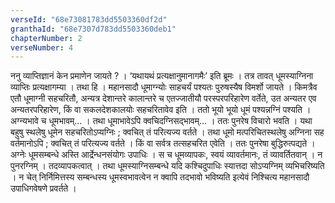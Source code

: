 ```yaml
---
verseId: "68e73081783dd5503360df2d"
granthaId: "68e7307d783dd5503360deb1"
chapterNumber: 2
verseNumber: 4
---
```


ननु व्याप्तिज्ञानं केन प्रमाणेन जायते ? । ‘यथायथं प्रत्यक्षानुमानागमैः’ इति ब्रूमः । तत्र तावत् धूमस्याग्निना व्याप्तिः प्रत्यक्षागम्या । तथा हि । महानसादौ धूमाग्न्योः साहचर्यं पश्यतः पुरुषस्यैष विमर्शो जायते । किमत्रैव एतौ धूमाग्नी सहचरितौ, अन्यत्र देशान्तरे कालान्तरे च एतज्जातीयौ परस्परपरिहारेण वर्तेते, उत अन्यतर एव अन्यतरपरिहारेण, किं वा सकलदेशकालयोः सहचरितावेव इति । ततो भूयो भूयो धूमं पश्यन्नग्निं पश्यति । अग्न्यभावे च धूमभावम्… । तथा धूमाभावेऽपि क्वचिदग्निसद्भावम्… । ततः पुनरेष विचारो भवति । यथा बहुषु स्थलेषु धूमेन सहचरितोऽप्यग्निः ; क्वचित् तं परित्यज्य वर्तते । तथा धूमो मत्परिचितस्थलेषु अग्निना सह वर्तमानोऽपि ; क्वचित् तं परित्यज्य वर्तते । किं वा सर्वत्र तत्सहचरित एवेति । ततः पुनरेषा बुद्धिरुत्पद्यते । अग्नेः धूमसम्बन्धे अस्ति आर्द्रेन्धनसंयोगः उपाधिः  । स च धूमव्यापकः, स्वयं व्यावर्तमानः, तं व्यावर्तितवान् । न पुनरग्निम् । तदव्यापकत्वात् । तथा धूमस्याग्निसम्बन्धे यदि कश्चिदुपाधिः स्यात्तदा सोऽप्यग्निम् व्यभिचरिष्यति । न चेत् निर्निमित्तस्य सम्बन्धस्य धूमस्वभावत्वेन न क्वापि तदभावो भविष्यति इत्येवं निश्चित्य महानसादौ उपाधिगवेषणे प्रवर्तते ।
